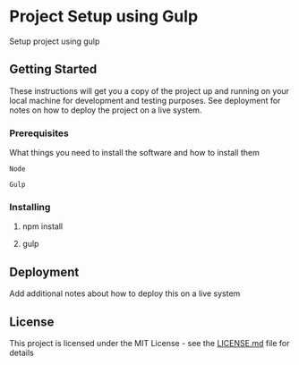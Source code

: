 # Project Setup using Gulp

Setup project using gulp

## Getting Started

These instructions will get you a copy of the project up and running on your local machine for development and testing purposes. See deployment for notes on how to deploy the project on a live system.

### Prerequisites

What things you need to install the software and how to install them

```
Node

Gulp
```

### Installing


1. npm install

2. gulp


## Deployment

Add additional notes about how to deploy this on a live system

## License

This project is licensed under the MIT License - see the [LICENSE.md](LICENSE.md) file for details
